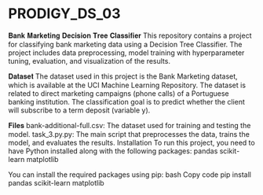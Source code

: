 # PRODIGY_DS_03
𝐁𝐚𝐧𝐤 𝐌𝐚𝐫𝐤𝐞𝐭𝐢𝐧𝐠 𝐃𝐞𝐜𝐢𝐬𝐢𝐨𝐧 𝐓𝐫𝐞𝐞 𝐂𝐥𝐚𝐬𝐬𝐢𝐟𝐢𝐞𝐫
This repository contains a project for classifying bank marketing data using a Decision Tree Classifier. The project includes data preprocessing, model training with hyperparameter tuning, evaluation, and visualization of the results.

𝐃𝐚𝐭𝐚𝐬𝐞𝐭
The dataset used in this project is the Bank Marketing dataset, which is available at the UCI Machine Learning Repository. The dataset is related to direct marketing campaigns (phone calls) of a Portuguese banking institution. The classification goal is to predict whether the client will subscribe to a term deposit (variable y).

𝐅𝐢𝐥𝐞𝐬
bank-additional-full.csv: The dataset used for training and testing the model.
task_3.py.py: The main script that preprocesses the data, trains the model, and evaluates the results.
Installation
To run this project, you need to have Python installed along with the following packages:
pandas
scikit-learn
matplotlib

You can install the required packages using pip:
bash
Copy code
pip install pandas scikit-learn matplotlib

